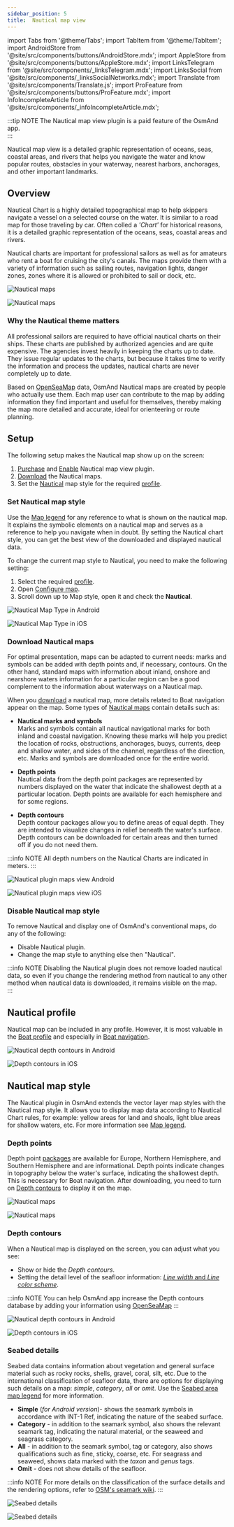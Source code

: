 ```yaml
---
sidebar_position: 5
title:  Nautical map view
---
```


import Tabs from '@theme/Tabs';
import TabItem from '@theme/TabItem';
import AndroidStore from '@site/src/components/buttons/AndroidStore.mdx';
import AppleStore from '@site/src/components/buttons/AppleStore.mdx';
import LinksTelegram from '@site/src/components/_linksTelegram.mdx';
import LinksSocial from '@site/src/components/_linksSocialNetworks.mdx';
import Translate from '@site/src/components/Translate.js';
import ProFeature from '@site/src/components/buttons/ProFeature.mdx';
import InfoIncompleteArticle from '@site/src/components/_infoIncompleteArticle.mdx';

:::tip NOTE
The Nautical map view plugin is a paid feature of the OsmAnd app.  
:::

Nautical map view is a detailed graphic representation of oceans, seas, coastal areas, and rivers that helps you navigate the water and know popular routes, obstacles in your waterway, nearest harbors, anchorages, and other important landmarks.  


## Overview

Nautical Chart is a highly detailed topographical map to help skippers navigate a vessel on a selected course on the water. It is similar to a road map for those traveling by car. Often colled a *'Chart'* for historical reasons, it is a detailed graphic representation of the oceans, seas, coastal areas and rivers.  

Nautical charts are important for professional sailors as well as for amateurs who rent a boat for cruising the city's canals. The maps provide them with a variety of information such as sailing routes, navigation lights, danger zones, zones where it is allowed or prohibited to sail or dock, etc.  

<Tabs groupId="operating-systems">

<TabItem value="android" label="Android">

![Nautical maps](@site/static/img/plugins/nautical-charts/nautical_pl_3.png) 

</TabItem>

<TabItem value="ios" label="iOS">

![Nautical maps](@site/static/img/plugins/nautical-charts/nautical_pl_4.png) 

</TabItem>

</Tabs>

 
### Why the Nautical theme matters 

All professional sailors are required to have official nautical charts on their ships. These charts are published by authorized agencies and are quite expensive. The agencies invest heavily in keeping the charts up to date. They issue regular updates to the charts, but because it takes time to verify the information and process the updates, nautical charts are never completely up to date.

Based on [OpenSeaMap](https://wiki.openstreetmap.org/wiki/OpenSeaMap) data, OsmAnd Nautical maps are created by people who actually use them. Each map user can contribute to the map by adding information they find important and useful for themselves, thereby making the map more detailed and accurate, ideal for orienteering or route planning.  


## Setup   

The following setup makes the Nautical map show up on the screen: 
1. [Purchase](../plugins/index.md#purchase) and [Enable](../plugins/index.md#enable--disable) Nautical map view plugin.  
2. [Download](#download-nautical-maps) the Nautical maps.  
3. Set the [Nautical](#set-nautical-map-style) map style for the required [profile](../personal/profiles.md).   


### Set Nautical map style

Use the [Map legend](../../user/map-legend/nautical-map.md) for any reference to what is shown on the nautical map. It explains the symbolic elements on a nautical map and serves as a reference to help you navigate when in doubt. By setting the Nautical chart style, you can get the best view of the downloaded and displayed nautical data.  

To change the current map style to Nautical, you need to make the following setting:  

1. Select the required [profile](../personal/profiles.md).  
2. Open [Configure map](../map/configure-map-menu.md).  
3. Scroll down up to Map style, open it and check the **Nautical**. 

<Tabs groupId="operating-systems">

<TabItem value="android" label="Android">  

 *<Translate android="true" ids="shared_string_menu,configure_map,map_widget_map_rendering,map_widget_renderer,nautical_renderer"/>*  

![Nautical Map Type in Android](@site/static/img/plugins/nautical-charts/and_map_style1.png)

</TabItem>

<TabItem value="ios" label="iOS">  

*<Translate ios="true" ids="menu,configure_map,map_settings_type,map_settings_offline"/>*  

![Nautical Map Type in iOS](@site/static/img/plugins/nautical-charts/ios_nautical_map_type1.png)

</TabItem>

</Tabs>


### Download Nautical maps  

For optimal presentation, maps can be adapted to current needs: marks and symbols can be added with depth points and, if necessary, contours. On the other hand, standard maps with information about inland, onshore and nearshore waters information for a particular region can be a good complement to the information about waterways on a Nautical map.  

When you [download](../start-with/download-maps.md) a nautical map, more details related to Boat navigation appear on the map. Some types of [Nautical maps](../start-with/download-maps.md#type-of-maps) contain details such as:  

- **Nautical marks and symbols**   
Marks and symbols contain all nautical navigational marks for both inland and coastal navigation. Knowing these marks will help you predict the location of rocks, obstructions, anchorages, buoys, currents, deep and shallow water, and sides of the channel, regardless of the direction, etc. Marks and symbols are downloaded once for the entire world.    

- **Depth points**   
Nautical data from the depth point packages are represented by numbers displayed on the water that indicate the shallowest depth at a particular location. Depth points are available for each hemisphere and for some regions.     

- **Depth contours**   
Depth contour packages allow you to define areas of equal depth.  They are intended to visualize changes in relief beneath the water's surface. Depth contours can be downloaded for certain areas and then turned off if you do not need them.   

:::info NOTE
All depth numbers on the Nautical Charts are indicated in meters. 
:::

<Tabs groupId="operating-systems">

<TabItem value="android" label="Android">  

*<Translate android="true" ids="shared_string_menu,welmode_download_maps,nautical_maps"/>*  

![Nautical plugin maps view Android](@site/static/img/plugins/nautical-charts/plugin_nautical_view_android.png)

</TabItem>

<TabItem value="ios" label="iOS">  

*<Translate ios="true" ids="menu,res_mapsres,region_nautical"/>*  

![Nautical plugin maps view iOS](@site/static/img/plugins/nautical-charts/plugin_nautical_view_ios.png)

</TabItem>

</Tabs>


### Disable Nautical map style

To remove Nautical and display one of OsmAnd's conventional maps, do any of the following:

- Disable Nautical plugin. 
- Change the map style to anything else then "Nautical". 

:::info NOTE
Disabling the Nautical plugin does not remove loaded nautical data, so even if you change the rendering method from nautical to any other method when nautical data is downloaded, it remains visible on the map.  
:::


## Nautical profile

Nautical map can be included in any profile. However, it is most valuable in the [Boat profile](../personal/profiles.md) and especially in [Boat navigation](../navigation/boat-navigation.md).   

<Tabs groupId="operating-systems">

<TabItem value="android" label="Android">  

*<Translate android="true" ids="shared_string_menu,shared_string_settings,application_profiles"/>*  

![Nautical depth contours in Android](@site/static/img/plugins/nautical-charts/and_boat_profile-2.png)

</TabItem>

<TabItem value="ios" label="iOS">  

*<Translate ios="true" ids="menu,sett_settings,app_profiles"/>*    

![Depth contours in iOS](@site/static/img/plugins/nautical-charts/ios_boat_profile-2.png)

</TabItem>

</Tabs>


## Nautical map style

The Nautical plugin in OsmAnd extends the vector layer map styles with the Nautical map style. It allows you to display map data according to Nautical Chart rules, for example: yellow areas for land and shoals, light blue areas for shallow waters, etc. For more information see [Map legend](../../user/map-legend/nautical-map.md).  


### Depth points

Depth point [packages](../start-with/download-maps.md#type-of-maps) are available for Europe, Northern Hemisphere, and Southern Hemisphere and are informational. Depth points indicate changes in topography below the water's surface, indicating the shallowest depth. This is necessary for Boat navigation. After downloading, you need to turn on [Depth contours](#depth-contours) to display it on the map.  

<Tabs groupId="operating-systems">

<TabItem value="android" label="Android">

![Nautical maps](@site/static/img/plugins/nautical-charts/and_depth_points.png) 

</TabItem>

<TabItem value="ios" label="iOS">

![Nautical maps](@site/static/img/plugins/nautical-charts/ios_depth_points.png) 

</TabItem>

</Tabs>


### Depth contours  

When a Nautical map is displayed on the screen, you can adjust what you see:

- Show or hide the *Depth contours*.
- Setting the detail level of the seafloor information: [*Line width* and *Line color scheme*](../map/vector-maps.md#-nautical-depth). 

:::info NOTE
You can help OsmAnd app increase the Depth contours database by adding your information using [OpenSeaMap](https://map.openseamap.org/) 
:::

<Tabs groupId="operating-systems">

<TabItem value="android" label="Android">  

*<Translate android="true" ids="shared_string_menu,configure_map,shared_string_show,nautical_depth"/>*  

![Nautical depth contours in Android](@site/static/img/plugins/nautical-charts/and_depth_contours-3.png)

</TabItem>

<TabItem value="ios" label="iOS">  

*<Translate ios="true" ids="menu,configure_map,map_settings_style,res_details"/>*    

![Depth contours in iOS](@site/static/img/plugins/nautical-charts/ios_depth_contours-2.png)

</TabItem>

</Tabs>


### Seabed details

Seabed data contains information about vegetation and general surface material such as rocky rocks, shells, gravel, coral, silt, etc. Due to the international classification of seafloor data, there are options for displaying such details on a map: *simple*, *category*, *all* or *omit*. Use the [Seabed area map legend](../map-legend/nautical-map.md#seabed-area) for more information.    

- **Simple** (*for Android version*)- shows the seamark symbols in accordance with INT-1 Ref, indicating the nature of the seabed surface.  
- **Category** - in addition to the seamark symbol, also shows the relevant seamark tag, indicating the natural material, or the seaweed and seagrass category. 
- **All** - in addition to the seamark symbol, tag or category, also shows qualifications such as fine, sticky, coarse, etc. For seagrass and seaweed, shows data marked with the *taxon* and *genus* tags.  
- **Omit** - does not show details of the seafloor.  

:::info NOTE
For more details on the classification of the surface details and the rendering options, refer to [OSM's seamark wiki](https://wiki.openstreetmap.org/wiki/Seamarks/INT-1_Section_J).
:::  
 
<Tabs groupId="operating-systems">

<TabItem value="android" label="Android">  

*<Translate android="true" ids="shared_string_menu,configure_map,rendering_category_others,rendering_attr_seabedDetail_name"/>*  

![Seabed details](@site/static/img/plugins/nautical-charts/and_seabed_details1.png)

</TabItem>

<TabItem value="ios" label="iOS">  

*<Translate ios="true" ids="menu,configure_map,map_settings_style,res_details"/>*     

![Seabed details](@site/static/img/plugins/nautical-charts/ios_seabed_details.png)

</TabItem>

</Tabs>
